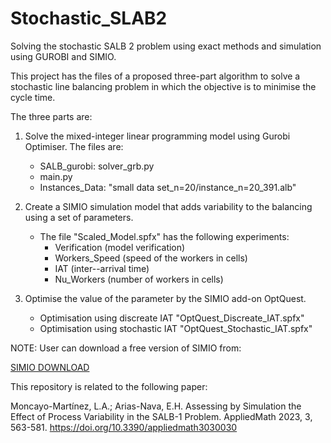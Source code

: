 # Stochastic_SLAB2
Solving the stochastic SALB 2 problem using exact methods and simulation using GUROBI and SIMIO.

This project has the files of a proposed three-part algorithm to solve a stochastic line balancing problem in which the objective is to minimise the cycle time.

The three parts are:
1. Solve the mixed-integer linear programming model using Gurobi Optimiser. The files are:
   * SALB_gurobi: solver_grb.py
   * main.py
   * Instances_Data: "small data set_n=20/instance_n=20_391.alb"
        
2. Create a SIMIO simulation model that adds variability to the balancing using a set of parameters. 
    - The file "Scaled_Model.spfx" has the following experiments:
        - Verification (model verification)
        - Workers_Speed (speed of the workers in cells)
        - IAT (inter--arrival time)
        - Nu_Workers (number of workers in cells)
3. Optimise the value of the parameter by the SIMIO add-on OptQuest.
    - Optimisation using discreate IAT "OptQuest_Discreate_IAT.spfx"
    - Optimisation using stochastic IAT "OptQuest_Stochastic_IAT.spfx"

NOTE: User can download a free version of SIMIO from:

[SIMIO DOWNLOAD](https://www.simio.com/free-simulation-software/index.php)

This repository is related to the following paper:

Moncayo-Martínez, L.A.; Arias-Nava, E.H. Assessing by Simulation the Effect of Process Variability in the SALB-1 Problem. AppliedMath 2023, 3, 563-581. https://doi.org/10.3390/appliedmath3030030

